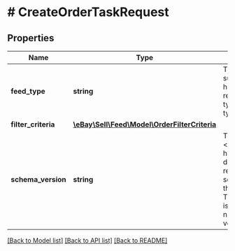 # # CreateOrderTaskRequest

## Properties

Name | Type | Description | Notes
------------ | ------------- | ------------- | -------------
**feed_type** | **string** | The feed type associated with the task. The only presently supported value is &lt;code&gt;LMS_ORDER_REPORT&lt;/code&gt;. See &lt;a href&#x3D;\&quot;/api-docs/sell/static/feed/lms-feeds-quick-reference.html#merchant-data-reports-download-feed-types\&quot; target&#x3D;\&quot;_blank\&quot;&gt;Report download feed types&lt;/a&gt; for more information. | [optional]
**filter_criteria** | [**\eBay\Sell\Feed\Model\OrderFilterCriteria**](OrderFilterCriteria.md) |  | [optional]
**schema_version** | **string** | The schema version of the LMS OrderReport. For the &lt;code&gt;LMS_ORDER_REPORT&lt;/code&gt; feed type, see the &lt;a href&#x3D;\&quot;/devzone/merchant-data/CallRef/OrderReport.html#OrderReport\&quot;&gt;OrderReport&lt;/a&gt; reference page to see the present schema version. The &lt;b&gt; schemaVersion&lt;/b&gt; value is the version number shown at the top of the &lt;b&gt; OrderReport&lt;/b&gt; page. &lt;br /&gt;&lt;br /&gt;&lt;b&gt;Restriction: &lt;/b&gt; This value must be 1113 or higher. The OrderReport schema version is updated about every two weeks. All version numbers are odd numbers (even numbers are skipped). For example, the next release version after &#39;1113&#39; is &#39;1115&#39;. | [optional]

[[Back to Model list]](../../README.md#models) [[Back to API list]](../../README.md#endpoints) [[Back to README]](../../README.md)
